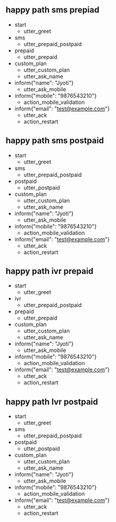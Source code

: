 ## happy path sms prepiad
* start
  - utter_greet
* sms
  - utter_prepaid_postpaid
* prepaid
  - utter_prepaid
* custom_plan
  - utter_custom_plan
  - utter_ask_name
* inform{"name": "Jyoti"}
  - utter_ask_mobile
* inform{"mobile": "9876543210"}
  - action_mobile_validation
* inform{"email": "test@example.com"}
  - utter_ack
  - action_restart

## happy path sms postpaid
* start
  - utter_greet
* sms
  - utter_prepaid_postpaid
* postpaid
  - utter_postpaid
* custom_plan
  - utter_custom_plan
  - utter_ask_name
* inform{"name": "Jyoti"}
  - utter_ask_mobile
* inform{"mobile": "9876543210"}
  - action_mobile_validation
* inform{"email": "test@example.com"}
  - utter_ack
  - action_restart

## happy path ivr prepaid
* start
  - utter_greet
* ivr
  - utter_prepaid_postpaid
* prepaid
  - utter_prepaid
* custom_plan
  - utter_custom_plan
  - utter_ask_name
* inform{"name": "Jyoti"}
  - utter_ask_mobile
* inform{"mobile": "9876543210"}
  - action_mobile_validation
* inform{"email": "test@example.com"}
  - utter_ack
  - action_restart

## happy path Ivr postpaid
* start
  - utter_greet
* sms
  - utter_prepaid_postpaid
* postpaid
  - utter_postpaid
* custom_plan
  - utter_custom_plan
  - utter_ask_name
* inform{"name": "Jyoti"}
  - utter_ask_mobile
* inform{"mobile": "9876543210"}
  - action_mobile_validation
* inform{"email": "test@example.com"}
  - utter_ack
  - action_restart